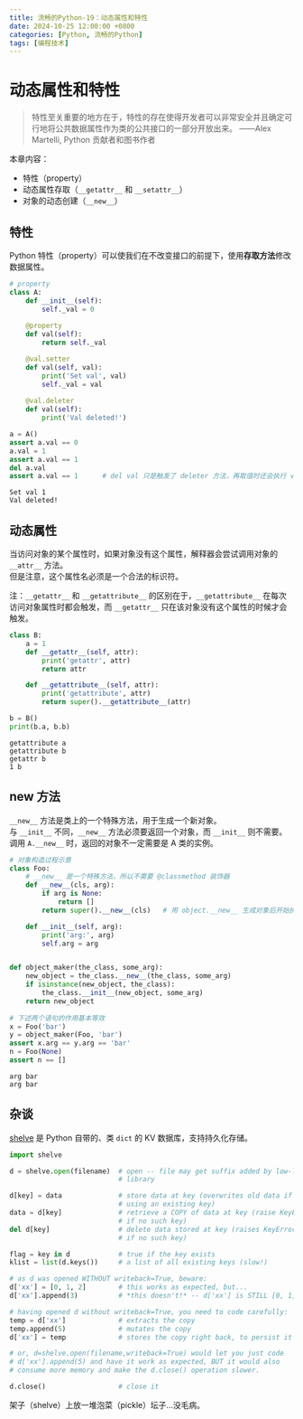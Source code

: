 ```yaml
---
title: 流畅的Python-19：动态属性和特性
date: 2024-10-25 12:00:00 +0800
categories: [Python, 流畅的Python]
tags: [编程技术]
---
```

# 动态属性和特性
> 特性至关重要的地方在于，特性的存在使得开发者可以非常安全并且确定可行地将公共数据属性作为类的公共接口的一部分开放出来。
> ——Alex Martelli, Python 贡献者和图书作者

本章内容：
* 特性（property）
* 动态属性存取（`__getattr__` 和 `__setattr__`）
* 对象的动态创建（`__new__`）

## 特性
Python 特性（property）可以使我们在不改变接口的前提下，使用**存取方法**修改数据属性。


```python
# property
class A:
    def __init__(self):
        self._val = 0
    
    @property
    def val(self):
        return self._val

    @val.setter
    def val(self, val):
        print('Set val', val)
        self._val = val
    
    @val.deleter
    def val(self):
        print('Val deleted!')

a = A()
assert a.val == 0
a.val = 1
assert a.val == 1
del a.val
assert a.val == 1      # del val 只是触发了 deleter 方法，再取值时还会执行 val 的 getter 函数
```

    Set val 1
    Val deleted!


## 动态属性
当访问对象的某个属性时，如果对象没有这个属性，解释器会尝试调用对象的 `__attr__` 方法。  
但是注意，这个属性名必须是一个合法的标识符。

注：`__getattr__` 和 `__getattribute__` 的区别在于，`__getattribute__` 在每次访问对象属性时都会触发，而 `__getattr__` 只在该对象没有这个属性的时候才会触发。


```python
class B:
    a = 1
    def __getattr__(self, attr):
        print('getattr', attr)
        return attr

    def __getattribute__(self, attr):
        print('getattribute', attr)
        return super().__getattribute__(attr)

b = B()
print(b.a, b.b)
```

    getattribute a
    getattribute b
    getattr b
    1 b


## __new__ 方法
`__new__` 方法是类上的一个特殊方法，用于生成一个新对象。  
与 `__init__` 不同，`__new__` 方法必须要返回一个对象，而 `__init__` 则不需要。  
调用 `A.__new__` 时，返回的对象不一定需要是 A 类的实例。


```python
# 对象构造过程示意
class Foo:
    # __new__ 是一个特殊方法，所以不需要 @classmethod 装饰器
    def __new__(cls, arg):
        if arg is None:
            return []
        return super().__new__(cls)   # 用 object.__new__ 生成对象后开始执行 __init__ 函数

    def __init__(self, arg):
        print('arg:', arg)
        self.arg = arg


def object_maker(the_class, some_arg):
    new_object = the_class.__new__(the_class, some_arg)
    if isinstance(new_object, the_class):
        the_class.__init__(new_object, some_arg)
    return new_object 
 
# 下述两个语句的作用基本等效
x = Foo('bar')
y = object_maker(Foo, 'bar')
assert x.arg == y.arg == 'bar'
n = Foo(None)
assert n == []
```

    arg bar
    arg bar


## 杂谈
[shelve](https://docs.python.org/3/library/shelve.html) 是 Python 自带的、类 `dict` 的 KV 数据库，支持持久化存储。

```python
import shelve

d = shelve.open(filename)  # open -- file may get suffix added by low-level
                           # library

d[key] = data              # store data at key (overwrites old data if
                           # using an existing key)
data = d[key]              # retrieve a COPY of data at key (raise KeyError
                           # if no such key)
del d[key]                 # delete data stored at key (raises KeyError
                           # if no such key)

flag = key in d            # true if the key exists
klist = list(d.keys())     # a list of all existing keys (slow!)

# as d was opened WITHOUT writeback=True, beware:
d['xx'] = [0, 1, 2]        # this works as expected, but...
d['xx'].append(3)          # *this doesn't!* -- d['xx'] is STILL [0, 1, 2]!

# having opened d without writeback=True, you need to code carefully:
temp = d['xx']             # extracts the copy
temp.append(5)             # mutates the copy
d['xx'] = temp             # stores the copy right back, to persist it

# or, d=shelve.open(filename,writeback=True) would let you just code
# d['xx'].append(5) and have it work as expected, BUT it would also
# consume more memory and make the d.close() operation slower.

d.close()                  # close it
```
架子（shelve）上放一堆泡菜（pickle）坛子…没毛病。
